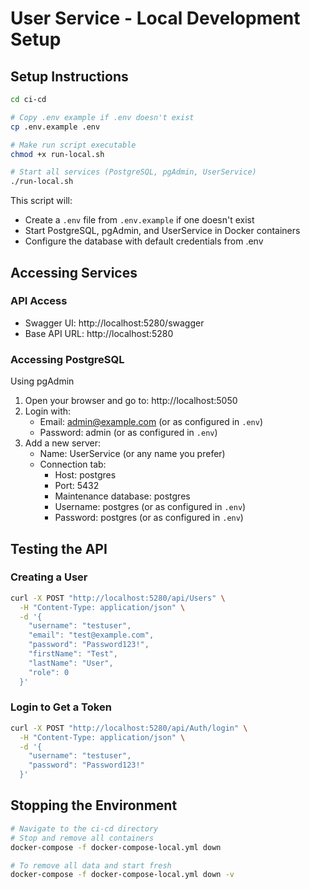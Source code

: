# User Service - Local Development Setup

## Setup Instructions

```bash
cd ci-cd

# Copy .env example if .env doesn't exist
cp .env.example .env

# Make run script executable
chmod +x run-local.sh

# Start all services (PostgreSQL, pgAdmin, UserService)
./run-local.sh
```

This script will:
- Create a `.env` file from `.env.example` if one doesn't exist
- Start PostgreSQL, pgAdmin, and UserService in Docker containers
- Configure the database with default credentials from .env

## Accessing Services

### API Access
- Swagger UI: http://localhost:5280/swagger
- Base API URL: http://localhost:5280

### Accessing PostgreSQL

Using pgAdmin

1. Open your browser and go to: http://localhost:5050
2. Login with:
   - Email: admin@example.com (or as configured in `.env`)
   - Password: admin (or as configured in `.env`)
3. Add a new server:
   - Name: UserService (or any name you prefer)
   - Connection tab:
     - Host: postgres
     - Port: 5432
     - Maintenance database: postgres
     - Username: postgres (or as configured in `.env`)
     - Password: postgres (or as configured in `.env`)

## Testing the API

### Creating a User

```bash
curl -X POST "http://localhost:5280/api/Users" \
  -H "Content-Type: application/json" \
  -d '{
    "username": "testuser",
    "email": "test@example.com",
    "password": "Password123!",
    "firstName": "Test",
    "lastName": "User",
    "role": 0
  }'
```

### Login to Get a Token

```bash
curl -X POST "http://localhost:5280/api/Auth/login" \
  -H "Content-Type: application/json" \
  -d '{
    "username": "testuser",
    "password": "Password123!"
  }'
```

## Stopping the Environment

```bash
# Navigate to the ci-cd directory
# Stop and remove all containers
docker-compose -f docker-compose-local.yml down

# To remove all data and start fresh
docker-compose -f docker-compose-local.yml down -v
```
